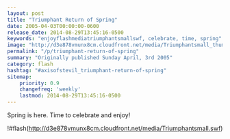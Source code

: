 ```yaml
---
layout: post
title: "Triumphant Return of Spring"
date: 2005-04-03T00:00:00-0600
release_date: 2014-08-29T13:45:16-0500
keywords: "enjoyflashmediatriumphantsmallswf, celebrate, time, spring"
image: "http://d3e878vmunx8cm.cloudfront.net/media/Triumphantsmall_thumb.png"
permalink: "/p/triumphant-return-of-spring"
summary: "Originally published Sunday April, 3rd 2005"
category: flash
hashtag: "#axisofstevil_triumphant-return-of-spring"
sitemap:
    priority: 0.9
    changefreq: 'weekly'
    lastmod: 2014-08-29T13:45:16-0500
---
```


Spring is here. Time to celebrate and enjoy!

!#flash(http://d3e878vmunx8cm.cloudfront.net/media/Triumphantsmall.swf)
